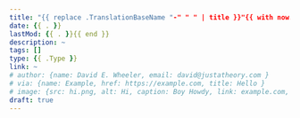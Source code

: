 ```yaml
---
title: "{{ replace .TranslationBaseName "-" " " | title }}"{{ with now.UTC.Format "2006-01-02T15:04:05Z" }}
date: {{ . }}
lastMod: {{ . }}{{ end }}
description: ~
tags: []
type: {{ .Type }}
link: ~
# author: {name: David E. Wheeler, email: david@justatheory.com }
# via: {name: Example, href: https://example.com, title: Hello }
# image: {src: hi.png, alt: Hi, caption: Boy Howdy, link: example.com, title: Hi }
draft: true
---
```


